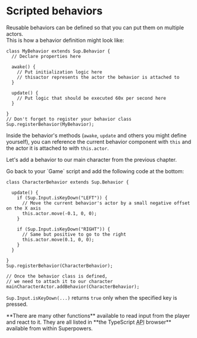 # Scripted behaviors

Reusable behaviors can be defined so that you can put them on multiple actors.  
This is how a behavior definition might look like:

```
class MyBehavior extends Sup.Behavior {
  // Declare properties here

  awake() {
    // Put initialization logic here
    // thisactor represents the actor the behavior is attached to
  }

  update() {
    // Put logic that should be executed 60x per second here
  }

}
// Don't forget to register your behavior class
Sup.registerBehavior(MyBehavior);
```

Inside the behavior's methods (`awake`, `update` and others you might define yourself), you can reference the current behavior component with `this` and the actor it is attached to with `this.actor`.

Let's add a behavior to our main character from the previous chapter.

<div class="action">
  <p>Go back to your `Game` script and add the following code at the bottom:
</div>

```
class CharacterBehavior extends Sup.Behavior {

  update() {
    if (Sup.Input.isKeyDown("LEFT")) {
      // Move the current behavior's actor by a small negative offset on the X axis
      this.actor.move(-0.1, 0, 0);
    }

    if (Sup.Input.isKeyDown("RIGHT")) {
      // Same but positive to go to the right
      this.actor.move(0.1, 0, 0);
    }
  }

}
Sup.registerBehavior(CharacterBehavior);

// Once the behavior class is defined,
// we need to attach it to our character
mainCharacterActor.addBehavior(CharacterBehavior);
```

`Sup.Input.isKeyDown(...)` returns `true` only when the specified key is pressed.

<div class="note">
  **There are many other functions** available to read input from the player and react to it.  
  They are all listed in **the TypeScript <abbr title="Application Programming Interface">API</abbr> browser** available from within Superpowers.
</div>
